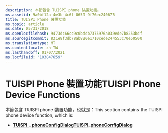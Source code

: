 ```yaml
---
description: 本節包含 TUISPI phone 裝置功能。
ms.assetid: 9a0bf12a-4e3b-4c6f-8659-9f76ec240675
title: TUISPI Phone 裝置功能
ms.topic: article
ms.date: 05/31/2018
ms.openlocfilehash: 9473dc66cc9c0bddb7375976a039ede7b8253bdf
ms.sourcegitcommit: 831e8f3db78ab820e1710cede244553c70e50500
ms.translationtype: MT
ms.contentlocale: zh-TW
ms.lasthandoff: 01/07/2021
ms.locfileid: "103847659"
---
```

# <a name="tuispi-phone-device-functions"></a><span data-ttu-id="28272-103">TUISPI Phone 裝置功能</span><span class="sxs-lookup"><span data-stu-id="28272-103">TUISPI Phone Device Functions</span></span>

<span data-ttu-id="28272-104">本節包含 TUISPI phone 裝置功能，也就是：</span><span class="sxs-lookup"><span data-stu-id="28272-104">This section contains the TUISPI phone device function, which is:</span></span>

-   [<span data-ttu-id="28272-105">**TUISPI \_ phoneConfigDialog**</span><span class="sxs-lookup"><span data-stu-id="28272-105">**TUISPI\_phoneConfigDialog**</span></span>](/windows/win32/api/tspi/nf-tspi-tuispi_phoneconfigdialog)

 

 
